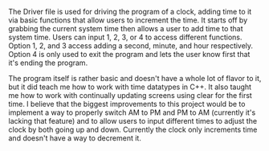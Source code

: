 The Driver file is used for driving the program of a clock, adding time to it via basic functions that allow users to increment the time. 
It starts off by grabbing the current system time then allows a user to add time to that system time.
Users can input 1, 2, 3, or 4 to access different functions.
Option 1, 2, and 3 access adding a second, minute, and hour respectively.
Option 4 is only used to exit the program and lets the user know first that it's ending the program.

The program itself is rather basic and doesn't have a whole lot of flavor to it, but it did teach me how to work with time datatypes in C++. It also taught me how to work with continually updating screens using clear for the first time. I believe that the biggest improvements to this project would be to implement a way to properly switch AM to PM and PM to AM (currently it's lacking that feature) and to allow users to input different times to adjust the clock by both going up and down. Currently the clock only increments time and doesn't have a way to decrement it.
